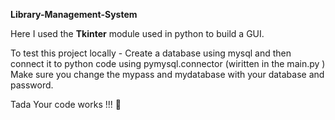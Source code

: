 **Library-Management-System**

Here I used the **Tkinter** module used in python to build a GUI.

To test this project locally -
Create a database using mysql and then connect it to python code using pymysql.connector (wiritten in the main.py )
Make sure you change the mypass and mydatabase with your database and password.

Tada Your code works !!!
🤝
